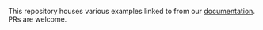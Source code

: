 This repository houses various examples linked to from our [documentation](https://xata.io/docs). PRs are welcome.
